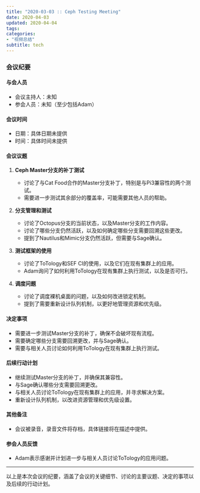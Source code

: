 ```yaml
---
title: "2020-03-03 :: Ceph Testing Meeting"
date: 2020-04-03
updated: 2020-04-04
tags:
categories:
- "视频总结"
subtitle: tech
---
```



### 会议纪要

#### 与会人员
- 会议主持人：未知
- 参会人员：未知（至少包括Adam）

#### 会议时间
- 日期：具体日期未提供
- 时间：具体时间未提供

#### 会议议题
1. **Ceph Master分支的补丁测试**
   - 讨论了与Cat Food合作的Master分支补丁，特别是与Pi3兼容性的两个测试。
   - 需要进一步测试其余部分的覆盖率，可能需要其他人员的帮助。

2. **分支管理和测试**
   - 讨论了Octopus分支的当前状态，以及Master分支的工作内容。
   - 讨论了哪些分支仍然活跃，以及如何确定哪些分支需要回溯这些更改。
   - 提到了Nautilus和Mimic分支仍然活跃，但需要与Sage确认。

3. **测试框架的使用**
   - 讨论了ToTology和SEF CI的使用，以及它们在现有集群上的应用。
   - Adam询问了如何利用ToTology在现有集群上执行测试，以及是否可行。

4. **调度问题**
   - 讨论了调度裸机桌面的问题，以及如何改进锁定机制。
   - 提到了需要重新设计队列机制，以更好地管理资源和优先级。

#### 决定事项
- 需要进一步测试Master分支的补丁，确保不会破坏现有流程。
- 需要确定哪些分支需要回溯更改，并与Sage确认。
- 需要与相关人员讨论如何利用ToTology在现有集群上执行测试。

#### 后续行动计划
- 继续测试Master分支的补丁，并确保其兼容性。
- 与Sage确认哪些分支需要回溯更改。
- 与相关人员讨论ToTology在现有集群上的应用，并寻求解决方案。
- 重新设计队列机制，以改进资源管理和优先级设置。

#### 其他备注
- 会议被录音，录音文件将存档，具体链接将在描述中提供。

#### 参会人员反馈
- Adam表示感谢并计划进一步与相关人员讨论ToTology的应用问题。

---

以上是本次会议的纪要，涵盖了会议的关键细节、讨论的主要议题、决定的事项以及后续的行动计划。